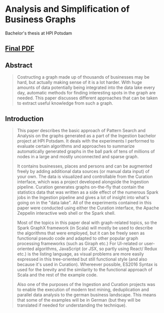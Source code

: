 # Analysis and Simplification of Business Graphs
Bachelor's thesis at HPI Potsdam

## [Final PDF](/ba-milan-gruner.pdf)

## Abstract
> Costructing a graph made up of thousands of businesses may be hard, but actually making sense of it is a lot harder.
> With huge amounts of data potentially being integrated into the data lake every day, automatic methods for finding interesting spots in the graph are needed.
> This paper discusses different approaches that can be taken to extract useful knowledge from such a graph.

## Introduction
> This paper describes the basic approach of Pattern Search and Analysis
> on the graphs generated as a part of the Ingestion bachelor project at HPI Potsdam.
> It deals with the experiments I performed to evaluate certain algorithms
> and approaches to summarize automatically generated graphs in the ball park of
> tens of millions of nodes in a large and mostly unconnected and sparse graph.
> 
> It contains businesses, places and persons and can be augmented freely by adding
> additional data sources (or manual data input) of your own.
> The data is visualized and controllable from the Curation interface,
> which was a project developed alongside the Ingestion pipeline.
> Curation generates graphs on-the-fly that contain the statistics data that was written
> as a side effect of the numerous Spark jobs in the Ingestion pipeline and gives
> a lot of insight into what's going on in the "data lake".
> All of the experiments contained in this paper were conducted using either
> the Curation interface, the Apache Zeppelin interactive web shell or the Spark shell.
> 
> Most of the topics in this paper deal with graph-related topics, so the Spark GraphX framework
> (in Scala) will mostly be used to describe the algorithms that were employed,
> but it can be freely seen as functional pseudo code and adapted to other popular
> graph processing frameworks (such as Giraph etc.)
> For UI-related or user-oriented algorithms, JavaScript (or JSX, so partly using React/ Redux etc.)
> is the listing language, as visual problems are more easily expressed in this
> tree-oriented but still functional style (and also because it's used in Curation).
> Whereever possible, ES2016 Syntax is used for the brevity and the similarity
> to the functional approach of Scala and the rest of the example code.
> 
> Also one of the purposes of the Ingestion and Curation projects was to enable
> the execution of modern text mining, deduplication and parallel data analysis
> to the german business landscape. This means that some of the examples will be
> in German (but they will be translated if needed for understanding the technique).
